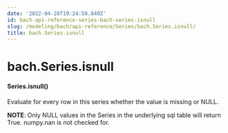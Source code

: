 ```yaml
---
date: '2022-04-28T19:24:58.840Z'
id: bach-api-reference-series-bach-series-isnull
slug: /modeling/bach/api-reference/Series/bach.Series.isnull/
title: bach.Series.isnull
---
```


# bach.Series.isnull


#### Series.isnull()
Evaluate for every row in this series whether the value is missing or NULL.

**NOTE**: Only NULL values in the Series in the underlying sql table will return True. numpy.nan is not
checked for.

<!-- !! processed by numpydoc !! -->
